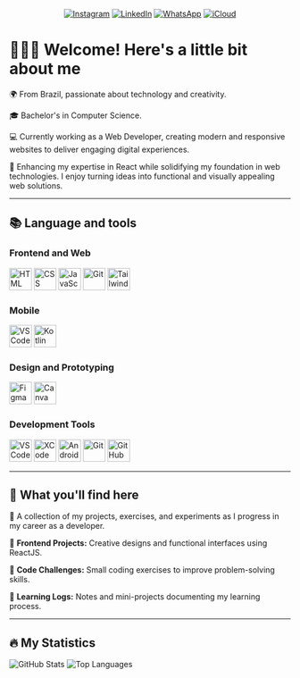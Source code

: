 <div align="center">

  [![Instagram](https://img.shields.io/badge/Instagram-E4405F?style=for-the-badge)](https://www.instagram.com/sno.orky/)
  [![LinkedIn](https://img.shields.io/badge/LinkedIn-0077B5?style=for-the-badge)](https://www.linkedin.com/in/raphaelvitor)
  [![WhatsApp](https://img.shields.io/badge/WhatsApp-128C7E?style=for-the-badge)](https://api.whatsapp.com/send?phone=5515997042300)
  [![iCloud](https://img.shields.io/badge/iCloud-000000?style=for-the-badge)](mailto:raphaelvitorlopes@icloud.com)

</div>

# 🧑🏻‍💻 Welcome! Here's a little bit about me

🌍 From Brazil, passionate about technology and creativity.

🎓 Bachelor's in Computer Science.

💻 Currently working as a Web Developer, creating modern and responsive websites to deliver engaging digital experiences.

🎯 Enhancing my expertise in React while solidifying my foundation in web technologies. I enjoy turning ideas into functional and visually appealing web solutions.

---

## 📚 Language and tools

### Frontend and Web

<div style="display:inline_block;margin-right: 80px">
<img src="https://cdn.jsdelivr.net/gh/devicons/devicon/icons/html5/html5-original.svg" alt="HTML" width="40" height="40" />
  <img src="https://cdn.jsdelivr.net/gh/devicons/devicon/icons/css3/css3-original.svg" alt="CSS" width="40" height="40" />
  <img src="https://cdn.jsdelivr.net/gh/devicons/devicon/icons/javascript/javascript-original.svg" alt="JavaScript" width="40" height="40" />
  <img src="https://cdn.jsdelivr.net/gh/devicons/devicon/icons/react/react-original.svg" alt="Git" width="40" height="40" />
  <img src="https://cdn.jsdelivr.net/gh/devicons/devicon/icons/tailwindcss/tailwindcss-original.svg" alt="Tailwind" width="40" height="40" />
</div>

### Mobile

<div style="display:inline_block;margin-right: 80px">
  <img src="https://cdn.jsdelivr.net/gh/devicons/devicon/icons/swift/swift-original.svg" alt="VSCode" width="40" height="40" />
  <img src="https://cdn.jsdelivr.net/gh/devicons/devicon/icons/kotlin/kotlin-original.svg" alt="Kotlin" width="40" height="40" />
</div>

### Design and Prototyping

<div style="display:inline_block;margin-right: 80px">
  <img src="https://cdn.jsdelivr.net/gh/devicons/devicon/icons/figma/figma-original.svg" alt="Figma" width="40" height="40" />
  <img src="https://cdn.jsdelivr.net/gh/devicons/devicon/icons/canva/canva-original.svg" alt="Canva" width="40" height="40" />
</div>

### Development Tools

<div style="display:inline_block;margin-right: 80px">
  <img src="https://cdn.jsdelivr.net/gh/devicons/devicon/icons/vscode/vscode-original.svg" alt="VSCode" width="40" height="40" />
  <img src="https://cdn.jsdelivr.net/gh/devicons/devicon/icons/xcode/xcode-original.svg" alt="XCode" width="40" height="40" />
  <img src="https://cdn.jsdelivr.net/gh/devicons/devicon/icons/androidstudio/androidstudio-original.svg" alt="AndroidStudio" width="40" height="40" />
  <img src="https://cdn.jsdelivr.net/gh/devicons/devicon/icons/git/git-original.svg" alt="Git" width="40" height="40" />
  <img src="https://cdn.jsdelivr.net/gh/devicons/devicon/icons/github/github-original.svg" alt="GitHub" width="40" height="40" />
</div>

---

## 🚀 What you'll find here

📂 A collection of my projects, exercises, and experiments as I progress in my career as a developer.

🎨 **Frontend Projects:** Creative designs and functional interfaces using ReactJS.

🧩 **Code Challenges:** Small coding exercises to improve problem-solving skills.

📖 **Learning Logs:** Notes and mini-projects documenting my learning process.

---

## 🔥 My Statistics

![GitHub Stats](https://github-readme-stats.vercel.app/api?username=snoorky&count_private=true&show_icons=true)
![Top Languages](https://github-readme-stats.vercel.app/api/top-langs/?username=snoorky)
